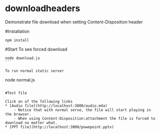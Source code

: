 # downloadheaders
Demonstrate file download when setting Content-Disposition header

#Installation

````
npm install
````

#Start
To see forced download

````
node download.js
```

To run normal static server
````
node normal.js
```

#Test file

Click on of the following links 
* [Audio file](http://localhost:3000/audio.m4a)
	- Notice that with normal serve, the file will start playing in the browser. 
	- When using Content-Disposition:attachment the file is forced to download no matter what. 
* [PPT file](http://localhost:3000/powepoint.pptx)
